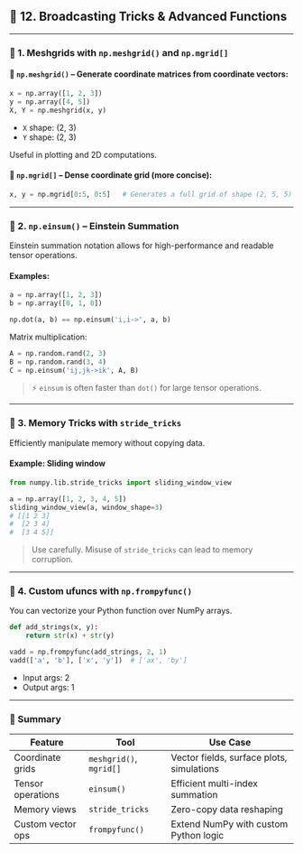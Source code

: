 ## 🔴 **12. Broadcasting Tricks & Advanced Functions**

---

### 🔹 1. **Meshgrids with `np.meshgrid()` and `np.mgrid[]`**

#### 🔸 `np.meshgrid()` – Generate coordinate matrices from coordinate vectors:

```python
x = np.array([1, 2, 3])
y = np.array([4, 5])
X, Y = np.meshgrid(x, y)
```

* `X` shape: (2, 3)
* `Y` shape: (2, 3)

Useful in plotting and 2D computations.

#### 🔸 `np.mgrid[]` – Dense coordinate grid (more concise):

```python
x, y = np.mgrid[0:5, 0:5]   # Generates a full grid of shape (2, 5, 5)
```

---

### 🔹 2. **`np.einsum()` – Einstein Summation**

Einstein summation notation allows for high-performance and readable tensor operations.

#### Examples:

```python
a = np.array([1, 2, 3])
b = np.array([0, 1, 0])

np.dot(a, b) == np.einsum('i,i->', a, b)
```

Matrix multiplication:

```python
A = np.random.rand(2, 3)
B = np.random.rand(3, 4)
C = np.einsum('ij,jk->ik', A, B)
```

> ⚡ `einsum` is often faster than `dot()` for large tensor operations.

---

### 🔹 3. **Memory Tricks with `stride_tricks`**

Efficiently manipulate memory without copying data.

#### Example: Sliding window

```python
from numpy.lib.stride_tricks import sliding_window_view

a = np.array([1, 2, 3, 4, 5])
sliding_window_view(a, window_shape=3)
# [[1 2 3]
#  [2 3 4]
#  [3 4 5]]
```

> Use carefully. Misuse of `stride_tricks` can lead to memory corruption.

---

### 🔹 4. **Custom ufuncs with `np.frompyfunc()`**

You can vectorize your Python function over NumPy arrays.

```python
def add_strings(x, y):
    return str(x) + str(y)

vadd = np.frompyfunc(add_strings, 2, 1)
vadd(['a', 'b'], ['x', 'y'])  # ['ax', 'by']
```

* Input args: 2
* Output args: 1

---

### 📝 Summary

| Feature           | Tool                    | Use Case                                  |
| ----------------- | ----------------------- | ----------------------------------------- |
| Coordinate grids  | `meshgrid()`, `mgrid[]` | Vector fields, surface plots, simulations |
| Tensor operations | `einsum()`              | Efficient multi-index summation           |
| Memory views      | `stride_tricks`         | Zero-copy data reshaping                  |
| Custom vector ops | `frompyfunc()`          | Extend NumPy with custom Python logic     |
